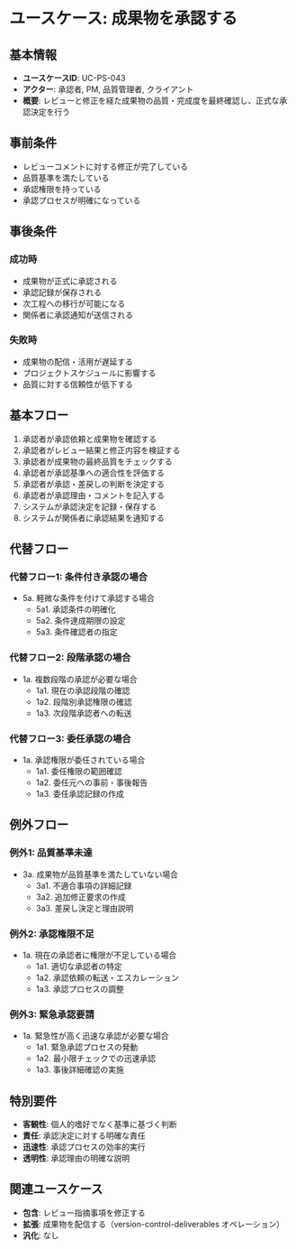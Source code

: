 # ユースケース: 成果物を承認する

## 基本情報
- **ユースケースID**: UC-PS-043
- **アクター**: 承認者, PM, 品質管理者, クライアント
- **概要**: レビューと修正を経た成果物の品質・完成度を最終確認し、正式な承認決定を行う

## 事前条件
- レビューコメントに対する修正が完了している
- 品質基準を満たしている
- 承認権限を持っている
- 承認プロセスが明確になっている

## 事後条件
### 成功時
- 成果物が正式に承認される
- 承認記録が保存される
- 次工程への移行が可能になる
- 関係者に承認通知が送信される

### 失敗時
- 成果物の配信・活用が遅延する
- プロジェクトスケジュールに影響する
- 品質に対する信頼性が低下する

## 基本フロー
1. 承認者が承認依頼と成果物を確認する
2. 承認者がレビュー結果と修正内容を検証する
3. 承認者が成果物の最終品質をチェックする
4. 承認者が承認基準への適合性を評価する
5. 承認者が承認・差戻しの判断を決定する
6. 承認者が承認理由・コメントを記入する
7. システムが承認決定を記録・保存する
8. システムが関係者に承認結果を通知する

## 代替フロー
### 代替フロー1: 条件付き承認の場合
- 5a. 軽微な条件を付けて承認する場合
  - 5a1. 承認条件の明確化
  - 5a2. 条件達成期限の設定
  - 5a3. 条件確認者の指定

### 代替フロー2: 段階承認の場合
- 1a. 複数段階の承認が必要な場合
  - 1a1. 現在の承認段階の確認
  - 1a2. 段階別承認権限の確認
  - 1a3. 次段階承認者への転送

### 代替フロー3: 委任承認の場合
- 1a. 承認権限が委任されている場合
  - 1a1. 委任権限の範囲確認
  - 1a2. 委任元への事前・事後報告
  - 1a3. 委任承認記録の作成

## 例外フロー
### 例外1: 品質基準未達
- 3a. 成果物が品質基準を満たしていない場合
  - 3a1. 不適合事項の詳細記録
  - 3a2. 追加修正要求の作成
  - 3a3. 差戻し決定と理由説明

### 例外2: 承認権限不足
- 1a. 現在の承認者に権限が不足している場合
  - 1a1. 適切な承認者の特定
  - 1a2. 承認依頼の転送・エスカレーション
  - 1a3. 承認プロセスの調整

### 例外3: 緊急承認要請
- 1a. 緊急性が高く迅速な承認が必要な場合
  - 1a1. 緊急承認プロセスの発動
  - 1a2. 最小限チェックでの迅速承認
  - 1a3. 事後詳細確認の実施

## 特別要件
- **客観性**: 個人的嗜好でなく基準に基づく判断
- **責任**: 承認決定に対する明確な責任
- **迅速性**: 承認プロセスの効率的実行
- **透明性**: 承認理由の明確な説明

## 関連ユースケース
- **包含**: レビュー指摘事項を修正する
- **拡張**: 成果物を配信する（version-control-deliverables オペレーション）
- **汎化**: なし